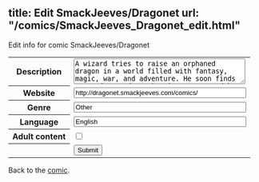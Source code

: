 title: Edit SmackJeeves/Dragonet
url: "/comics/SmackJeeves_Dragonet_edit.html"
---
Edit info for comic SmackJeeves/Dragonet

<form name="comic" action="http://gaepostmail.appspot.com/comic/" method="post">
<table class="comicinfo">
<tr>
<th>Description</th><td><textarea name="description" cols="40" rows="3">A wizard tries to raise an orphaned dragon in a world filled with fantasy, magic, war, and adventure. He soon finds out a dragon does what it wants...and he may make all the difference.</textarea></td>
</tr>
<tr>
<th>Website</th><td><input type="text" name="url" value="http://dragonet.smackjeeves.com/comics/" size="40"/></td>
</tr>
<tr>
<th>Genre</th><td><input type="text" name="genre" value="Other" size="40"/></td>
</tr>
<tr>
<th>Language</th><td><input type="text" name="language" value="English" size="40"/></td>
</tr>
<tr>
<th>Adult content</th><td><input type="checkbox" name="adult" value="adult" /></td>
</tr>
<tr>
<th></th><td>
<input type="hidden" name="comic" value="SmackJeeves_Dragonet" />
<input type="submit" name="submit" value="Submit" />
</td>
</tr>
</table>
</form>

Back to the [comic](SmackJeeves_Dragonet.html).
